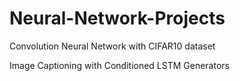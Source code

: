 # Neural-Network-Projects

Convolution Neural Network with CIFAR10 dataset

Image Captioning with Conditioned LSTM Generators
